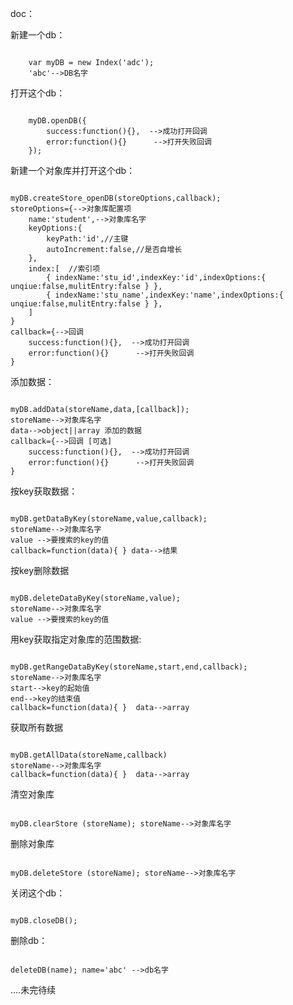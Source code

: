 <!-- 自行脑补英文翻译 -->
doc：
<p>新建一个db：</p> 
<pre><code>
	var myDB = new Index('adc'); 
	'abc'-->DB名字
</code></pre>

打开这个db： 
<pre><code>
	myDB.openDB({
		success:function(){},  -->成功打开回调
		error:function(){}		-->打开失败回调
	});
</code></pre>

新建一个对象库并打开这个db：
<pre><code>
myDB.createStore_openDB(storeOptions,callback);
storeOptions={-->对象库配置项
	name:'student',-->对象库名字
	keyOptions:{
		keyPath:'id',//主键
		autoIncrement:false,//是否自增长
	},
	index:[  //索引项
		{ indexName:'stu_id',indexKey:'id',indexOptions:{ unqiue:false,mulitEntry:false } },
		{ indexName:'stu_name',indexKey:'name',indexOptions:{ unqiue:false,mulitEntry:false } },
	]
}
callback={-->回调
	success:function(){},  -->成功打开回调
	error:function(){}		-->打开失败回调
}
</code></pre>

添加数据：
<pre><code>
myDB.addData(storeName,data,[callback]);
storeName-->对象库名字
data-->object||array 添加的数据
callback={-->回调 [可选]
	success:function(){},  -->成功打开回调
	error:function(){}		-->打开失败回调
}
</code></pre>

按key获取数据：
<pre><code>
myDB.getDataByKey(storeName,value,callback);
storeName-->对象库名字
value -->要搜索的key的值
callback=function(data){ } data-->结果
</code></pre>

按key删除数据
<pre><code>
myDB.deleteDataByKey(storeName,value);
storeName-->对象库名字
value -->要搜索的key的值
</code></pre>

用key获取指定对象库的范围数据:
<pre><code>
myDB.getRangeDataByKey(storeName,start,end,callback);
storeName-->对象库名字
start-->key的起始值
end-->key的结束值
callback=function(data){ }  data-->array
</code></pre>

获取所有数据
<pre><code>
myDB.getAllData(storeName,callback)
storeName-->对象库名字
callback=function(data){ }  data-->array
</code></pre>

清空对象库
<pre><code>
myDB.clearStore (storeName); storeName-->对象库名字
</code></pre>

删除对象库
<pre><code>
myDB.deleteStore (storeName); storeName-->对象库名字
</code></pre>

关闭这个db：
<pre><code>
myDB.closeDB();
</code></pre>

删除db：
<pre><code>
deleteDB(name); name='abc' -->db名字
</code></pre>

....未完待续
